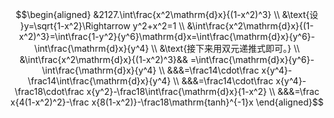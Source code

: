 
$$\begin{aligned}
&2127.\int\frac{x^2\mathrm{d}x}{(1-x^2)^3} \\
&\text{设 }y=\sqrt{1-x^2}\Rightarrow y^2+x^2=1 \\
&\int\frac{x^2\mathrm{d}x}{(1-x^2)^3}=\int\frac{1-y^2}{y^6}\mathrm{d}x=\int\frac{\mathrm{d}x}{y^6}-\int\frac{\mathrm{d}x}{y^4} \\
&\text{接下来用双元递推式即可。} \\
&\int\frac{x^2\mathrm{d}x}{(1-x^2)^3}&& =\int\frac{\mathrm{d}x}{y^6}-\int\frac{\mathrm{d}x}{y^4}  \\
&&&=\frac14\cdot\frac x{y^4}-\frac14\int\frac{\mathrm{d}x}{y^4} \\
&&&=\frac14\cdot\frac x{y^4}-\frac18\cdot\frac x{y^2}-\frac18\int\frac{\mathrm{d}x}{1-x^2} \\
&&&=\frac x{4(1-x^2)^2}-\frac x{8(1-x^2)}-\frac18\mathrm{tanh}^{-1}x
\end{aligned}$$
